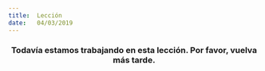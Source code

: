 ```yaml
---
title:  Lección
date:   04/03/2019
---
```


### <center>Todavía estamos trabajando en esta lección. Por favor, vuelva más tarde.</center>